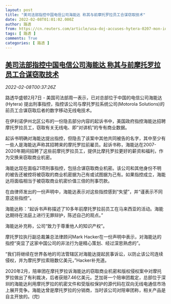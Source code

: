 ```yaml
---
layout: post
title: "美司法部指控中国电信公司海能达 称其与前摩托罗拉员工合谋窃取技术"
date: 2022-02-08T01:01:02.000Z
author: 路透
from: https://cn.reuters.com/article/usa-doj-accuses-hytera-0207-mon-idCNKBS2KD016
tags: [ 路透 ]
comments: True
categories: [ 路透 ]
---
```

<!--1644282062000-->
[美司法部指控中国电信公司海能达 称其与前摩托罗拉员工合谋窃取技术](https://cn.reuters.com/article/usa-doj-accuses-hytera-0207-mon-idCNKBS2KD016)
------

<div>
<div><i>2022-02-08T00:37:26Z</i></div><p>路透华盛顿2月7日 - 美国司法部周一表示，已对总部位于中国的电信公司海能达(Hytera) 提出刑事指控，指控该公司与摩托罗拉系统公司(Motorola Solutions)的前员工合谋窃取后者的数字移动无线电技术。</p><p>在伊利诺伊州北区公布的一份隐去部分内容的起诉书中，美国政府指控海能达招聘摩托罗拉员工，窃取有关无线电、即“对讲机”的专有商业数据。</p><p>起诉书明确对海能达提出指控，但隐去了该案中其他共同被告的名字，其中至少有一些人是海能达声称其招聘来的摩托罗拉前雇员。起诉书称，海能达在2007-2020年期间招聘了这些前摩托罗拉员工，提供比摩托罗拉更好的薪资和福利，作为交换来窃取商业机密。</p><p>海能达现在面临21项刑事指控，包括合谋窃取商业机密。该公司和其他身份不明的被告还被控将被窃取的商业机密据为己有或试图据为己有。如果指控成立，海能达将面临相当于被窃取商业机密价值三倍的刑事罚款。</p><p>在由律师发出的一份声明中，海能达表示对这些指控感到“失望”，并“谨表示不同意这些指控”。</p><p>海能达称：“起诉书声称描述了10多年前摩托罗拉前员工在马来西亚的活动。海能达期待在法庭上进行无罪辩护，陈述自己的观点。”</p><p>海能达补充称，公司“致力于尊重他人的知识产权”。</p><p>摩托罗拉执行副总裁兼总法律顾问Mark Hacker在一份声明中表示，对海能达的指控“突显了这家中国公司的非法行为是精心策划、经过深思熟虑的”。</p><p>“我们将继续在世界各地的司法管辖区对海能达提起民事诉讼，以防止该公司连续侵权，并为摩托罗拉索赔数亿美元，”Hacker补充道。</p><p>2020年2月，陪审团在摩托罗拉诉海能达的窃取商业机密和版权侵权案中对摩托罗拉做出了有利裁决，后者获赔7.46亿美元。芝加哥一个陪审团裁定，总部位于深圳的海能达利用摩托罗拉的机密文件和受版权保护的源代码在双向无线电通信市场上展开竞争。海能达曾是摩托罗拉的分销商，当时该公司对陪审团称，相关产品是自主开放的。(完)</p>
</div>
